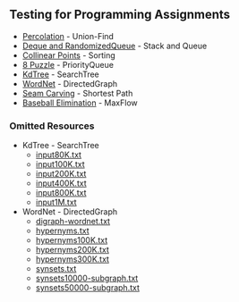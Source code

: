 ## Testing for Programming Assignments

- [Percolation](http://coursera.cs.princeton.edu/algs4/testing/percolation/ "Test Resources") - Union-Find
- [Deque and RandomizedQueue](http://coursera.cs.princeton.edu/algs4/testing/queues/ "Test Resources") - Stack and Queue
- [Collinear Points](http://coursera.cs.princeton.edu/algs4/testing/collinear/ "Test Resources") - Sorting
- [8 Puzzle](http://coursera.cs.princeton.edu/algs4/testing/8puzzle/ "Test Resources") - PriorityQueue
- [KdTree](http://coursera.cs.princeton.edu/algs4/testing/kdtree/ "Test Resources") - SearchTree
- [WordNet](http://coursera.cs.princeton.edu/algs4/testing/wordnet/ "Test Resources") - DirectedGraph
- [Seam Carving](http://coursera.cs.princeton.edu/algs4/testing/seam/ "Test Resources") - Shortest Path
- [Baseball Elimination](http://coursera.cs.princeton.edu/algs4/testing/baseball/ "Test Resources") - MaxFlow

### Omitted Resources

- KdTree - SearchTree 
  - [input80K.txt](http://coursera.cs.princeton.edu/algs4/testing/kdtree/input80K.txt)
  - [input100K.txt](http://coursera.cs.princeton.edu/algs4/testing/kdtree/input100K.txt)
  - [input200K.txt](http://coursera.cs.princeton.edu/algs4/testing/kdtree/input200K.txt)
  - [input400K.txt](http://coursera.cs.princeton.edu/algs4/testing/kdtree/input400K.txt)
  - [input800K.txt](http://coursera.cs.princeton.edu/algs4/testing/kdtree/input800K.txt)
  - [input1M.txt](http://coursera.cs.princeton.edu/algs4/testing/kdtree/input1M.txt)
- WordNet - DirectedGraph
  - [digraph-wordnet.txt](http://coursera.cs.princeton.edu/algs4/testing/wordnet/digraph-wordnet.txt)
  - [hypernyms.txt](http://coursera.cs.princeton.edu/algs4/testing/wordnet/hypernyms.txt)
  - [hypernyms100K.txt](http://coursera.cs.princeton.edu/algs4/testing/wordnet/hypernyms100K.txt)
  - [hypernyms200K.txt](http://coursera.cs.princeton.edu/algs4/testing/wordnet/hypernyms200K.txt)
  - [hypernyms300K.txt](http://coursera.cs.princeton.edu/algs4/testing/wordnet/hypernyms300K.txt)
  - [synsets.txt](http://coursera.cs.princeton.edu/algs4/testing/wordnet/synsets.txt)
  - [synsets10000-subgraph.txt](http://coursera.cs.princeton.edu/algs4/testing/wordnet/synsets10000-subgraph.txt)
  - [synsets50000-subgraph.txt](http://coursera.cs.princeton.edu/algs4/testing/wordnet/synsets50000-subgraph.txt)
